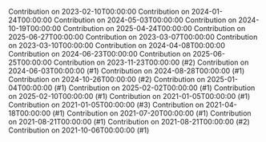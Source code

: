 Contribution on 2023-02-10T00:00:00
Contribution on 2024-01-24T00:00:00
Contribution on 2024-05-03T00:00:00
Contribution on 2024-10-19T00:00:00
Contribution on 2025-04-24T00:00:00
Contribution on 2025-06-27T00:00:00
Contribution on 2023-03-07T00:00:00
Contribution on 2023-03-10T00:00:00
Contribution on 2024-04-08T00:00:00
Contribution on 2024-06-23T00:00:00
Contribution on 2025-06-25T00:00:00
Contribution on 2023-11-23T00:00:00 (#2)
Contribution on 2024-06-03T00:00:00 (#1)
Contribution on 2024-08-28T00:00:00 (#1)
Contribution on 2024-10-26T00:00:00 (#2)
Contribution on 2025-01-04T00:00:00 (#1)
Contribution on 2025-02-02T00:00:00 (#1)
Contribution on 2025-02-10T00:00:00 (#1)
Contribution on 2021-01-05T00:00:00 (#1)
Contribution on 2021-01-05T00:00:00 (#3)
Contribution on 2021-04-18T00:00:00 (#1)
Contribution on 2021-07-20T00:00:00 (#1)
Contribution on 2021-08-21T00:00:00 (#1)
Contribution on 2021-08-21T00:00:00 (#2)
Contribution on 2021-10-06T00:00:00 (#1)
